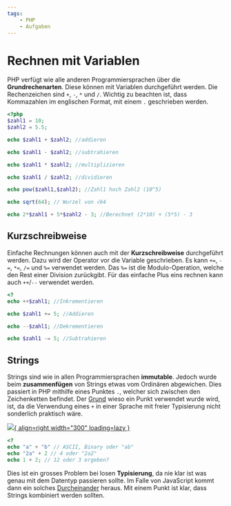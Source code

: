 ```yaml
---
tags:
    - PHP
    - Aufgaben
---
```


# Rechnen mit Variablen

PHP verfügt wie alle anderen Programmiersprachen über die **Grundrechenarten**. Diese können mit Variablen durchgeführt werden. Die Rechenzeichen sind `+`, `-`, `*` und `/`. Wichtig zu beachten ist, dass Kommazahlen im englischen Format, mit einem `.` geschrieben werden.

```php title="Berechnungen mit Variablen"
<?php
$zahl1 = 10;
$zahl2 = 5.5;

echo $zahl1 + $zahl2; //addieren

echo $zahl1 - $zahl2; //subtrahieren

echo $zahl1 * $zahl2; //multiplizieren

echo $zahl1 / $zahl2; //dividieren

echo pow($zahl1,$zahl2); //Zahl1 hoch Zahl2 (10^5)

echo sqrt(64); // Wurzel von √64

echo 2*$zahl1 + 5*$zahl2 - 3; //Berechnet (2*10) + (5*5) - 3
```

## Kurzschreibweise

Einfache Rechnungen können auch mit der **Kurzschreibweise** durchgeführt werden. Dazu wird der Operator vor die Variable geschrieben. Es kann `+=`, `-=`, `*=`, `/=` und `%=` verwendet werden. Das `%=` ist die Modulo-Operation, welche den Rest einer Division zurückgibt. Für das einfache Plus eins rechnen kann auch `++`/`--` verwendet werden.

```php title="Kurzschreibweise"
<?
echo ++$zahl1; //Inkrementieren

echo $zahl1 += 5; //Addieren

echo --$zahl1; //Dekrementieren

echo $zahl1 -= 5; //Subtrahieren
```

## Strings

Strings sind wie in allen Programmiersprachen **immutable**. Jedoch wurde beim **zusammenfügen** von Strings etwas vom Ordinären abgewichen. Dies passiert in PHP mithilfe eines Punktes `.`, welcher sich zwischen den Zeichenketten befindet. Der [Grund](https://stackoverflow.com/a/4266859/16632604) wieso ein Punkt verwendet wurde wird, ist, da die Verwendung eines `+` in einer Sprache mit freier Typisierung nicht sonderlich praktisch wäre.

[![](https://res.cloudinary.com/practicaldev/image/fetch/s--ij_hqKUb--/c_limit%2Cf_auto%2Cfl_progressive%2Cq_auto%2Cw_880/https://github.com/damiancipolat/js_vs_memes/blob/master/doc/mind_js.jpg%3Fraw%3Dtrue){ align=right width="300" loading=lazy }](https://dev.to/damxipo/javascript-versus-memes-explaining-various-funny-memes-2o8c)

```php title="Beispiel + für Zusammenfügung"
<?
echo "a" + "b" // ASCII, Binary oder "ab"
echo "2a" + 2 // 4 oder "2a2"
echo 1 + 2; // 12 oder 3 ergeben?
```

Dies ist ein grosses Problem bei losen **Typisierung**, da nie klar ist was genau mit dem Datentyp passieren sollte. Im Falle von JavaScript kommt dann ein solches [Durcheinander](https://github.com/aemkei/jsfuck) heraus. Mit einem Punkt ist klar, dass Strings kombiniert werden sollten.
